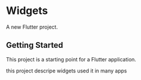 # Widgets

A new Flutter project.

## Getting Started

This project is a starting point for a Flutter application.

this project descripe widgets used it in many apps 

